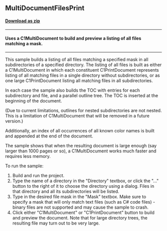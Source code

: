 ## MultiDocumentFilesPrint
#### [Download as zip](https://grapecity.github.io/DownGit/#/home?url=https://github.com/GrapeCity/ComponentOne-WinForms-Samples/tree/master/Next\PrintDocument\CS\MultiDocumentFilesPrint)
____
#### Uses a C1MultiDocument to build and preview a listing of all files matching a mask.
____
This sample builds a listing of all files matching a specified mask in all subdirectories of a specified directory.
The listing of all files is built as either a C1MultiDocument in which each constituent C1PrintDocument represents listing of all matching files in a single directory without subdirectories,
or as one large C1PrintDocument listing all matching files in all subdirectories.

In each case the sample also builds the TOC with entries for each subdirectory and file, and a parallel outline tree. The TOC is inserted at the beginning of the document.

(Due to current limitations, outlines for nested subdirectories are not nested.
This is a limitation of C1MultiDocument that will be removed in a future version.) 

Additionally, an index of all occurrences of all known color names is built and appended at the end of the document.

The sample shows that when the resulting document is large enough (say larger than 1000 pages or so), a C1MultiDocument works much faster and requires less memory.

To run the sample:
1. Build and run the project.
2. Type the name of a directory in the "Directory" textbox, or click the "..." button to the right of it to choose the directory using a dialog.
   Files in that directory and all its subdirectories will be listed.
3. Type in the desired file mask in the "Mask" textbox. Make sure to specify a mask that will only match text files (such as C# code files) - binary files 
   are not supported and may cause the sample to crash.
4. Click either "C1MultiDocument" or "C1PrintDocument" button to build and preview the document. Note that for large directory trees, the resulting file may turn out to be very large.

